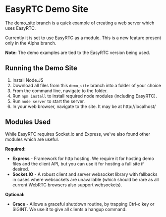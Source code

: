 EasyRTC Demo Site 
=================

The demo_site branch is a quick example of creating a web server which uses EasyRTC.

Currently it is set to use EasyRTC as a module. This is a new feature present only in the Alpha branch.

**Note:** The demo examples are tied to the EasyRTC version being used.


Running the Demo Site
---------------------

1. Install Node.JS
2. Download all files from this `demo_site` branch into a folder of your choice
3. From the command line, navigate to the folder.
4. Run `npm install` to install required node modules (including EasyRTC).
5. Run `node server` to start the server.
6. In your web browser, navigate to the site. It may be at http://localhost/


Modules Used
------------

While EasyRTC requires Socket.io and Express, we've also found other modules which are useful.

**Required:**
 - **Express** - Framework for http hosting. We require it for hosting demo files and the client API, but you can use it for hosting a full site if desired.
 - **Socket.IO** - A robust client and server websocket library with fallbacks in cases where websockets are unavailable (which should be rare as all current WebRTC browsers also support websockets).

**Optional:**
 - **Grace** - Allows a graceful shutdown routine, by trapping Ctrl-c key or SIGINT. We use it to give all clients a hangup command.

